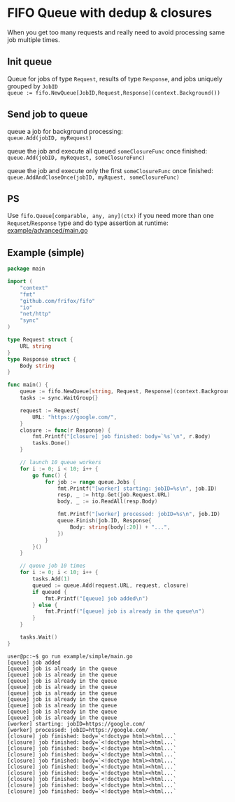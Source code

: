 # FIFO Queue with dedup & closures

When you get too many requests and really need to avoid processing same job multiple times.

## Init queue
Queue for jobs of type `Request`, results of type `Response`, and jobs uniquely grouped by `JobID`\
`queue := fifo.NewQueue[JobID,Request,Response](context.Background())`

## Send job to queue
queue a job for background processing:\
`queue.Add(jobID, myRequest)`

queue the job and execute all queued `someClosureFunc` once finished:\
`queue.Add(jobID, myRequest, someClosureFunc)`

queue the job and execute only the first `someClosureFunc` once finished:\
`queue.AddAndCloseOnce(jobID, myRquest, someClosureFunc)`

## PS
Use `fifo.Queue[comparable, any, any](ctx)` if you need more than one `Requset`/`Response` type and do type assertion at runtime:\
[example/advanced/main.go](https://github.com/frifox/fifo/blob/master/example/advanced/main.go#L61)

## Example (simple)
```go
package main

import (
	"context"
	"fmt"
	"github.com/frifox/fifo"
	"io"
	"net/http"
	"sync"
)

type Request struct {
	URL string
}
type Response struct {
	Body string
}

func main() {
	queue := fifo.NewQueue[string, Request, Response](context.Background())
	tasks := sync.WaitGroup{}

	request := Request{
		URL: "https://google.com/",
	}
	closure := func(r Response) {
		fmt.Printf("[closure] job finished: body=`%s`\n", r.Body)
		tasks.Done()
	}

	// launch 10 queue workers
	for i := 0; i < 10; i++ {
		go func() {
			for job := range queue.Jobs {
				fmt.Printf("[worker] starting: jobID=%s\n", job.ID)
				resp, _ := http.Get(job.Request.URL)
				body, _ := io.ReadAll(resp.Body)

				fmt.Printf("[worker] processed: jobID=%s\n", job.ID)
				queue.Finish(job.ID, Response{
					Body: string(body[:20]) + "...",
				})
			}
		}()
	}

	// queue job 10 times
	for i := 0; i < 10; i++ {
		tasks.Add(1)
		queued := queue.Add(request.URL, request, closure)
		if queued {
			fmt.Printf("[queue] job added\n")
		} else {
			fmt.Printf("[queue] job is already in the queue\n")
		}
	}

	tasks.Wait()
}
```

```console
user@pc:~$ go run example/simple/main.go
[queue] job added
[queue] job is already in the queue
[queue] job is already in the queue
[queue] job is already in the queue
[queue] job is already in the queue
[queue] job is already in the queue
[queue] job is already in the queue
[queue] job is already in the queue
[queue] job is already in the queue
[queue] job is already in the queue
[worker] starting: jobID=https://google.com/
[worker] processed: jobID=https://google.com/
[closure] job finished: body=`<!doctype html><html...`
[closure] job finished: body=`<!doctype html><html...`
[closure] job finished: body=`<!doctype html><html...`
[closure] job finished: body=`<!doctype html><html...`
[closure] job finished: body=`<!doctype html><html...`
[closure] job finished: body=`<!doctype html><html...`
[closure] job finished: body=`<!doctype html><html...`
[closure] job finished: body=`<!doctype html><html...`
[closure] job finished: body=`<!doctype html><html...`
[closure] job finished: body=`<!doctype html><html...`

```
